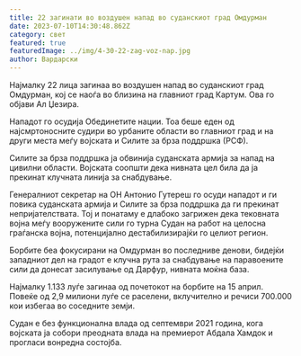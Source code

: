 ```yaml
---
title: 22 загинати во воздушен напад во суданскиот град Омдурман
date: 2023-07-10T14:30:48.862Z
category: свет
featured: true
featuredImage: ../img/4-30-22-zag-voz-nap.jpg
author: Вардарски
---
```

Најмалку 22 лица загинаа во воздушен напад во суданскиот град Омдурман, кој се наоѓа во близина на главниот град Картум. Ова го објави Ал Џезира.

Нападот го осудија Обединетите нации. Тоа беше еден од најсмртоносните судири во урбаните области во главниот град и на други места меѓу војската и Силите за брза поддршка (РСФ).

Силите за брза поддршка ја обвинија суданската армија за напад на цивилни области. Војската соопшти дека нивната цел била да ја прекинат клучната линија за снабдување.

Генералниот секретар на ОН Антонио Гутереш го осуди нападот и ги повика суданската армија и Силите за брза поддршка да ги прекинат непријателствата. Тој и понатаму е длабоко загрижен дека тековната војна меѓу вооружените сили го турна Судан на работ на целосна граѓанска војна, потенцијално дестабилизирајќи го целиот регион.

Борбите беа фокусирани на Омдурман во последниве денови, бидејќи западниот дел на градот е клучна рута за снабдување на паравоените сили да донесат засилување од Дарфур, нивната моќна база.

Најмалку 1.133 луѓе загинаа од почетокот на борбите на 15 април. Повеќе од 2,9 милиони луѓе се раселени, вклучително и речиси 700.000 кои избегаа во соседните земји.

Судан е без функционална влада од септември 2021 година, кога војската ја собори преодната влада на премиерот Абдала Хамдок и прогласи вонредна состојба.